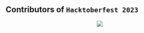 ## Contributors of `Hacktoberfest 2023`

<div align="center">

<a href="https://github.com/hackelite01/hacktoberfest2023/graphs/contributors">
  <img src="https://contrib.rocks/image?repo=hackelite01/hacktoberfest2023" />
</a>
  
  </div>
